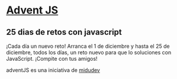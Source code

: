 # [Advent JS](https://adventjs.dev)

## 25 dias de retos con javascript

¡Cada día un nuevo reto!
Arranca el 1 de diciembre y hasta el 25 de diciembre, todos los días, un reto nuevo para que lo soluciones con JavaScript. ¡Compite con tus amigos!

adventJS
es una iniciativa de [midudev](https://midu.dev)
